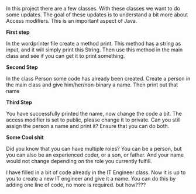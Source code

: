 In this project there are a few classes. With these classes we want to do some updates.
The goal of these updates is to understand a bit more about Access modifiers. This is an important aspect of Java.

**First step**

In the wordprinter file create a method print. This method has a string as input, and it will simply print this String. 
Then use this method in the main class and see if you can get it to print something.

**Second Step**

In the class Person some code has already been created. Create a person in the main class and give 
him/her/non-binary a name. Then print out that name

**Third Step**

You have successfully printed the name, now change the code a bit. The access modifier is set to public, please change 
it to private. Can you still assign the person a name and print it?
Ensure that you can do both.


**Some Cool shit**

Did you know that you can have multiple roles? You can be a person, but you can also be an experienced coder, 
or a son, or father. And your name would not change depending on the role you currently fulfill.

I have filled in a bit of code already in the IT Engineer class. Now it is up to you to create a new IT engineer and 
give it a name. You can do this by adding one line of code, no more is required. but how????

